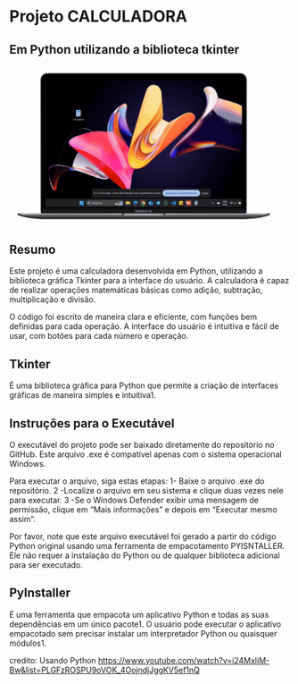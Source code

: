 # Projeto CALCULADORA
## Em Python utilizando a biblioteca tkinter 
<img src="./assets/gif/NotBookCal.gif" alt="Calculadora" wight="100%">

## Resumo
Este projeto é uma calculadora desenvolvida em Python, utilizando a biblioteca gráfica Tkinter para a interface do usuário. A calculadora é capaz de realizar operações matemáticas básicas como adição, subtração, multiplicação e divisão.

O código foi escrito de maneira clara e eficiente, com funções bem definidas para cada operação. A interface do usuário é intuitiva e fácil de usar, com botões para cada número e operação.

## Tkinter 
É uma biblioteca gráfica para Python que permite a criação de interfaces gráficas de maneira simples e intuitiva1. 

## Instruções para o Executável
O executável do projeto pode ser baixado diretamente do repositório no GitHub. Este arquivo .exe é compatível apenas com o sistema operacional Windows.

Para executar o arquivo, siga estas etapas:
1- Baixe o arquivo .exe do repositório.
2 -Localize o arquivo em seu sistema e clique duas vezes nele para executar.
3 -Se o Windows Defender exibir uma mensagem de permissão, clique em “Mais informações” e depois em “Executar mesmo assim”.

Por favor, note que este arquivo executável foi gerado a partir do código Python original usando uma ferramenta de empacotamento PYISNTALLER. Ele não requer a instalação do Python ou de qualquer biblioteca adicional para ser executado.

## PyInstaller 
É uma ferramenta que empacota um aplicativo Python e todas as suas dependências em um único pacote1. O usuário pode executar o aplicativo empacotado sem precisar instalar um interpretador Python ou quaisquer módulos1.

credito: 
Usando Python https://www.youtube.com/watch?v=i24MxljM-Bw&list=PLGFzROSPU9oVOK_4OojndjJggKV5ef1nQ
